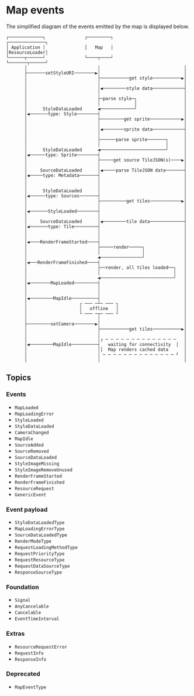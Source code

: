 # Map events

The simplified diagram of the events emitted by the map is displayed below.
```
┌─────────────┐               ┌─────────┐                   ┌──────────────┐
│ Application │               │   Map   │                   │ResourceLoader│
└──────┬──────┘               └────┬────┘                   └───────┬──────┘
       │                           │                                │
       ├───────setStyleURI────────▶│                                │
       │                           ├───────────get style───────────▶│
       │                           │                                │
       │                           │◀─────────style data────────────┤
       │                           │                                │
       │                           ├─parse style─┐                  │
       │                           │             │                  │
       │      StyleDataLoaded      ◀─────────────┘                  │
       │◀───────type: Style────────┤                                │
       │                           ├─────────get sprite────────────▶│
       │                           │                                │
       │                           │◀────────sprite data────────────┤
       │                           │                                │
       │                           ├──────parse sprite───────┐      │
       │                           │                         │      │
       │      StyleDataLoaded      ◀─────────────────────────┘      │
       │◀──────type: Sprite────────┤                                │
       │                           ├─────get source TileJSON(s)────▶│
       │                           │                                │
       │     SourceDataLoaded      │◀─────parse TileJSON data───────┤
       │◀─────type: Metadata───────┤                                │
       │                           │                                │
       │                           │                                │
       │      StyleDataLoaded      │                                │
       │◀──────type: Sources───────┤                                │
       │                           ├──────────get tiles────────────▶│
       │                           │                                │
       │◀───────StyleLoaded────────┤                                │
       │                           │                                │
       │     SourceDataLoaded      │◀─────────tile data─────────────┤
       │◀───────type: Tile─────────┤                                │
       │                           │                                │
       │                           │                                │
       │◀────RenderFrameStarted────┤                                │
       │                           ├─────render─────┐               │
       │                           │                │               │
       │                           ◀────────────────┘               │
       │◀───RenderFrameFinished────┤                                │
       │                           ├──render, all tiles loaded──┐   │
       │                           │                            │   │
       │                           ◀────────────────────────────┘   │
       │◀────────MapLoaded─────────┤                                │
       │                           │                                │
       │                           │                                │
       │◀─────────MapIdle──────────┤                                │
       │                    ┌ ─── ─┴─ ─── ┐                         │
       │                    │   offline   │                         │
       │                    └ ─── ─┬─ ─── ┘                         │
       │                           │                                │
       ├─────────setCamera────────▶│                                │
       │                           ├───────────get tiles───────────▶│
       │                           │                                │
       │                           │┌ ─ ─ ─ ─ ─ ─ ─ ─ ─ ─ ─ ─ ─ ─   │
       │◀─────────MapIdle──────────┤   waiting for connectivity  │  │
       │                           ││  Map renders cached data      │
       │                           │ ─ ─ ─ ─ ─ ─ ─ ─ ─ ─ ─ ─ ─ ─ ┘  │
       │                           │                                │
```


## Topics

### Events
- ``MapLoaded``
- ``MapLoadingError``
- ``StyleLoaded``
- ``StyleDataLoaded``
- ``CameraChanged``
- ``MapIdle``
- ``SourceAdded``
- ``SourceRemoved``
- ``SourceDataLoaded``
- ``StyleImageMissing``
- ``StyleImageRemoveUnused``
- ``RenderFrameStarted``
- ``RenderFrameFinished``
- ``ResourceRequest``
- ``GenericEvent``

### Event payload
- ``StyleDataLoadedType``
- ``MapLoadingErrorType``
- ``SourceDataLoadedType``
- ``RenderModeType``
- ``RequestLoadingMethodType``
- ``RequestPriorityType``
- ``RequestResourceType``
- ``RequestDataSourceType``
- ``ResponseSourceType``

### Foundation

- ``Signal``
- ``AnyCancelable``
- ``Cancelable``
- ``EventTimeInterval``

### Extras

- ``ResourceRequestError``
- ``RequestInfo``
- ``ResponseInfo``

### Deprecated
- ``MapEventType``
